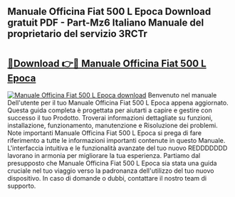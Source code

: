 ## Manuale Officina Fiat 500 L Epoca Download gratuit PDF - Part-Mz6 Italiano Manuale del proprietario del servizio 3RCTr

# <h2><a href="http://dfco3u.blite.top/?on=Manuale+Officina+Fiat+500+L+Epoca">🔗Download 👉🔴 Manuale Officina Fiat 500 L Epoca</a></h2>

[![Manuale Officina Fiat 500 L Epoca download](https://i.imgur.com/lujVjoI.png)](http://dfco3u.blite.top/?on=Manuale+Officina+Fiat+500+L+Epoca)
Benvenuto nel manuale Dell'utente per il tuo Manuale Officina Fiat 500 L Epoca appena aggiornato. Questa guida completa è progettata per aiutarti a capire e gestire con successo il tuo Prodotto. Troverai informazioni dettagliate su funzioni, installazione, funzionamento, manutenzione e Risoluzione dei problemi. Note importanti Manuale Officina Fiat 500 L Epoca si prega di fare riferimento a tutte le informazioni importanti contenute in questo Manuale. L'interfaccia intuitiva e le funzionalità avanzate del tuo nuovo REDDDDDDD lavorano in armonia per migliorare la tua esperienza. Partiamo dal presupposto che Manuale Officina Fiat 500 L Epoca sia stata una guida cruciale nel tuo viaggio verso la padronanza dell'utilizzo del tuo nuovo dispositivo. In caso di domande o dubbi, contattare il nostro team di supporto.
